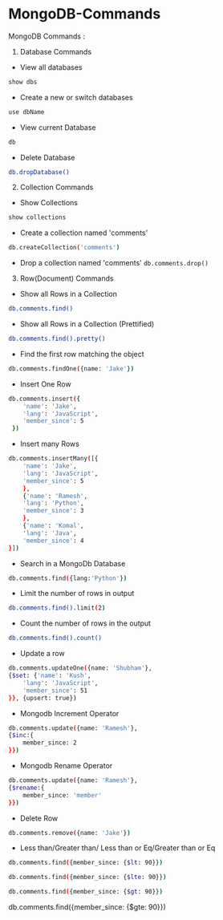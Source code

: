# MongoDB-Commands

MongoDB Commands :
1. Database Commands
- View all databases
```bash
show dbs
```

- Create a new or switch databases 
```bash
use dbName
```

- View current Database
```bash
db
```

- Delete Database 
```bash
db.dropDatabase()
```

2. Collection Commands
- Show Collections
```bash
show collections
```

- Create a collection named 'comments'
```bash
db.createCollection('comments')
```

- Drop a collection named 'comments'
```db.comments.drop()```

3. Row(Document) Commands
- Show all Rows in a Collection 
```bash
db.comments.find()
```

- Show all Rows in a Collection (Prettified)
```bash
db.comments.find().pretty()
```

- Find the first row matching the object
```bash
db.comments.findOne({name: 'Jake'})
```

- Insert One Row
```bash
db.comments.insert({
    'name': 'Jake',
    'lang': 'JavaScript',
    'member_since': 5
 })
```

- Insert many Rows
```bash
db.comments.insertMany([{
    'name': 'Jake',
    'lang': 'JavaScript',
    'member_since': 5
    }, 
    {'name': 'Ramesh',
    'lang': 'Python',
    'member_since': 3
    },
    {'name': 'Komal',
    'lang': 'Java',
    'member_since': 4
}])
```

- Search in a MongoDb Database
```bash
db.comments.find({lang:'Python'})
```
- Limit the number of rows in output
```bash
db.comments.find().limit(2)
```
- Count the number of rows in the output
```bash
db.comments.find().count()
```
- Update a row
```bash
db.comments.updateOne({name: 'Shubham'},
{$set: {'name': 'Kush',
    'lang': 'JavaScript',
    'member_since': 51
}}, {upsert: true})
```
- Mongodb Increment Operator
```bash
db.comments.update({name: 'Ramesh'},
{$inc:{
    member_since: 2
}})
```
- Mongodb Rename Operator
```bash
db.comments.update({name: 'Ramesh'},
{$rename:{
    member_since: 'member'
}})
```
- Delete Row 
```bash
db.comments.remove({name: 'Jake'})
```
- Less than/Greater than/ Less than or Eq/Greater than or Eq
```bash
db.comments.find({member_since: {$lt: 90}})
```
```bash
db.comments.find({member_since: {$lte: 90}})
```
```bash
db.comments.find({member_since: {$gt: 90}})
```
db.comments.find({member_since: {$gte: 90}})

